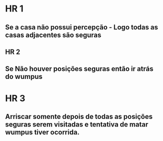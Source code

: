# HR 1
## Se a casa não possui percepção - Logo todas as casas adjacentes são seguras

## HR 2
## Se Não houver posições seguras então ir atrás do wumpus

# HR 3
## 
## Arriscar somente depois de todas as posições seguras serem visitadas e tentativa de matar wumpus tiver ocorrida.
